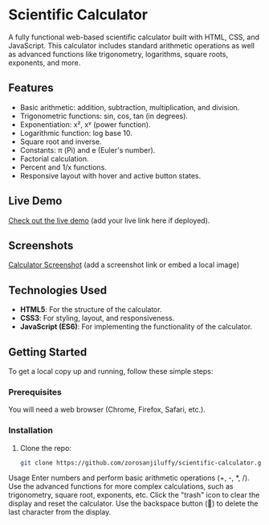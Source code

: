 # Scientific Calculator

A fully functional web-based scientific calculator built with HTML, CSS, and JavaScript. This calculator includes standard arithmetic operations as well as advanced functions like trigonometry, logarithms, square roots, exponents, and more.

## Features

- Basic arithmetic: addition, subtraction, multiplication, and division.
- Trigonometric functions: sin, cos, tan (in degrees).
- Exponentiation: x², xʸ (power function).
- Logarithmic function: log base 10.
- Square root and inverse.
- Constants: π (Pi) and e (Euler's number).
- Factorial calculation.
- Percent and 1/x functions.
- Responsive layout with hover and active button states.

## Live Demo

[Check out the live demo](https://zorosanjiluffy.github.io/CALCULATER/) (add your live link here if deployed).

## Screenshots

[Calculator Screenshot](https://i.im.ge/2024/10/17/kA2y0a.Screenshot-2024-10-17-154332.png) (add a screenshot link or embed a local image)

## Technologies Used

- **HTML5**: For the structure of the calculator.
- **CSS3**: For styling, layout, and responsiveness.
- **JavaScript (ES6)**: For implementing the functionality of the calculator.

## Getting Started

To get a local copy up and running, follow these simple steps:

### Prerequisites

You will need a web browser (Chrome, Firefox, Safari, etc.).

### Installation

1. Clone the repo:
   ```bash
   git clone https://github.com/zorosanjiluffy/scientific-calculator.git
Usage
Enter numbers and perform basic arithmetic operations (+, -, *, /).
Use the advanced functions for more complex calculations, such as trigonometry, square root, exponents, etc.
Click the "trash" icon to clear the display and reset the calculator.
Use the backspace button (🧹) to delete the last character from the display.
